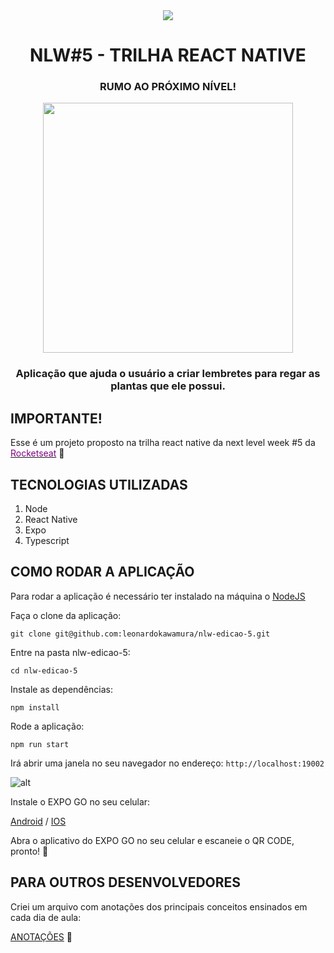 <div align="center">
  
<img src="https://user-images.githubusercontent.com/5429870/115583101-f773e700-a29f-11eb-8b48-4e692a0c0e7f.jpg"/>

# NLW#5 - TRILHA REACT NATIVE
### RUMO AO PRÓXIMO NÍVEL!

<img src="https://user-images.githubusercontent.com/5429870/119894513-1276ee00-bf13-11eb-90c0-15bf2fe96d8b.gif" width="400"/>


### Aplicação que ajuda o usuário a criar lembretes para regar as plantas que ele possui.

</div>

## IMPORTANTE!

Esse é um projeto proposto na trilha react native da next level week #5 da [<font color="purple">Rocketseat</font>](https://rocketseat.com.br) 🔗

## TECNOLOGIAS UTILIZADAS

1. Node
2. React Native
3. Expo
4. Typescript

## COMO RODAR A APLICAÇÃO
Para rodar a aplicação é necessário ter instalado na máquina o [NodeJS](https://nodejs.org/)

Faça o clone da aplicação: 

`git clone git@github.com:leonardokawamura/nlw-edicao-5.git`

Entre na pasta nlw-edicao-5:

`cd nlw-edicao-5`

Instale as dependências: 

`npm install`

Rode a aplicação:

`npm run start`

Irá abrir uma janela no seu navegador no endereço: `http://localhost:19002`

![alt](https://user-images.githubusercontent.com/5429870/119895627-61715300-bf14-11eb-8010-7ef3a8698095.png)

Instale o EXPO GO no seu celular: 

[Android](https://play.google.com/store/apps/details?id=host.exp.exponent&hl=pt_BR&gl=US) / [IOS](https://apps.apple.com/br/app/expo-go/id982107779)

Abra o aplicativo do EXPO GO no seu celular e escaneie o QR CODE, pronto! 🚀

## PARA OUTROS DESENVOLVEDORES

Criei um arquivo com anotações dos principais conceitos ensinados em cada dia de aula:  

[ANOTAÇÕES](https://github.com/leonardokawamura/nlw-edicao-5/blob/master/anotacoes.md) 📓
